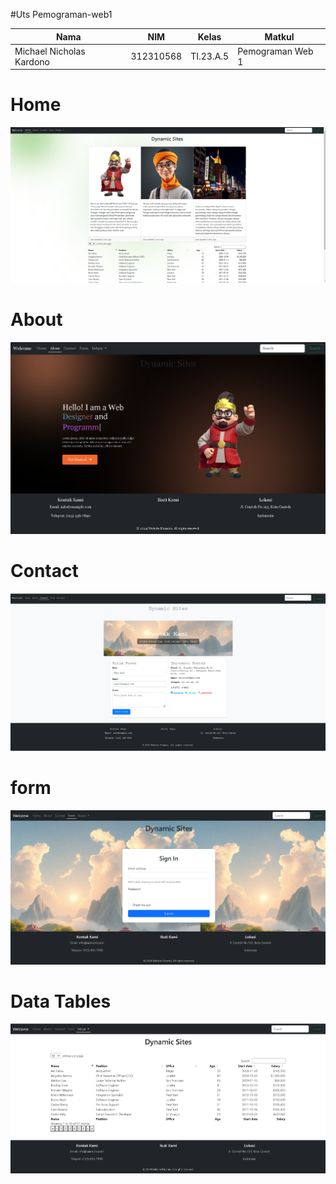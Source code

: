 #Uts Pemograman-web1

|**Nama**|**NIM**|**Kelas**|**Matkul**|
|----|---|-----|------|
|Michael Nicholas Kardono|312310568|TI.23.A.5|Pemograman Web 1|

# Home
![alt text](screenshot/home.png)

# About
![alt text](screenshot/about.png)

# Contact
![alt text](screenshot/contact.png)

# form
![alt text](screenshot/form.png)

# Data Tables
![alt text](screenshot/datatables.png)


